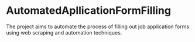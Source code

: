 # AutomatedApllicationFormFilling
The project aims to automate the process of filling out job application forms using web scraping and automation techniques.
